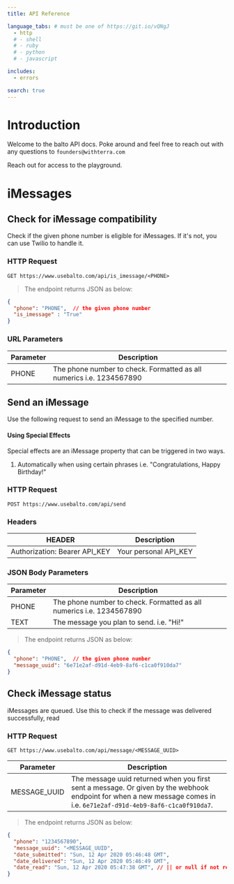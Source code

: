 ```yaml
---
title: API Reference

language_tabs: # must be one of https://git.io/vQNgJ
  - http
  # - shell
  # - ruby
  # - python
  # - javascript

includes:
  - errors

search: true
---
```


# Introduction

Welcome to the balto API docs. Poke around and feel free to reach out with any questions to `founders@withterra.com`

Reach out for access to the playground.


# iMessages

## Check for iMessage compatibility

Check if the given phone number is eligible for iMessages. If it's not, you can use Twilio to handle it. 

### HTTP Request

`GET https://www.usebalto.com/api/is_imessage/<PHONE>`

> The endpoint returns JSON as below:

```json
{
  "phone": "PHONE",  // the given phone number
  "is_imessage" : "True"
}
```

### URL Parameters

Parameter | Description
--------- | -----------
PHONE | The phone number to check. Formatted as all numerics i.e. 1234567890

## Send an iMessage

Use the following request to send an iMessage to the specified number. 

#### Using Special Effects

Special effects are an iMessage property that can be triggered in two ways.
1. Automatically when using certain phrases i.e. "Congratulations, Happy Birthday!"

### HTTP Request

`POST https://www.usebalto.com/api/send`

### Headers

HEADER | Description
--------- | -----------
Authorization: Bearer API_KEY | Your personal API_KEY

### JSON Body Parameters

Parameter | Description
--------- | -----------
PHONE | The phone number to check. Formatted as all numerics i.e. 1234567890
TEXT | The message you plan to send. i.e. "Hi!"

> The endpoint returns JSON as below:

```json
{
  "phone": "PHONE",  // the given phone number
  "message_uuid": "6e71e2af-d91d-4eb9-8af6-c1ca0f910da7"
}
```

## Check iMessage status

iMessages are queued. Use this to check if the message was delivered successfully, read

### HTTP Request

`GET https://www.usebalto.com/api/message/<MESSAGE_UUID>`

Parameter | Description
--------- | -----------
MESSAGE_UUID | The message uuid returned when you first sent a message. Or given by the webhook endpoint for when a new message comes in i.e. `6e71e2af-d91d-4eb9-8af6-c1ca0f910da7`.

> The endpoint returns JSON as below:

```json
{
  "phone": "1234567890",
  "message_uuid": "<MESSAGE_UUID",
  "date_submitted": "Sun, 12 Apr 2020 05:46:48 GMT",
  "date_delivered": "Sun, 12 Apr 2020 05:46:49 GMT",
  "date_read": "Sun, 12 Apr 2020 05:47:38 GMT", // || or null if not read
}
```
